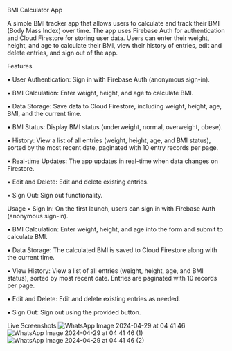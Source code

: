 BMI Calculator App

A simple BMI tracker app that allows users to calculate and track their BMI (Body Mass Index) over time. The app uses Firebase Auth for authentication and Cloud Firestore for storing user data. Users can enter their weight, height, and age to calculate their BMI, view their history of entries, edit and delete entries, and sign out of the app.

Features

 • User Authentication: Sign in with Firebase Auth (anonymous sign-in).
 
 • BMI Calculation: Enter weight, height, and age to calculate BMI.
 
 • Data Storage: Save data to Cloud Firestore, including weight, height, age, BMI, and the current time.
 
 • BMI Status: Display BMI status (underweight, normal, overweight, obese).
 
 • History: View a list of all entries (weight, height, age, and BMI status), sorted by the most recent date, paginated with 10 entry records per page.
 
 • Real-time Updates: The app updates in real-time when data changes on Firestore.
 
 • Edit and Delete: Edit and delete existing entries.
 
 • Sign Out: Sign out functionality.

Usage
 • Sign In: On the first launch, users can sign in with Firebase Auth (anonymous sign-in).
 
 • BMI Calculation: Enter weight, height, and age into the form and submit to calculate BMI.
 
 • Data Storage: The calculated BMI is saved to Cloud Firestore along with the current time.
 
 • View History: View a list of all entries (weight, height, age, and BMI status), sorted by most recent date. Entries are paginated with 10 records per page.
 
 • Edit and Delete: Edit and delete existing entries as needed.
 
 • Sign Out: Sign out using the provided button.
 
Live Screenshots 
![WhatsApp Image 2024-04-29 at 04 41 46](https://github.com/MahmooudDarwish/bmi_calculator/assets/147933220/45852ee9-149a-4e35-ac37-35765e5563fa)
![WhatsApp Image 2024-04-29 at 04 41 46 (1)](https://github.com/MahmooudDarwish/bmi_calculator/assets/147933220/5d5dcd32-7902-46b1-b5d1-0fc104e268db)
![WhatsApp Image 2024-04-29 at 04 41 46 (2)](https://github.com/MahmooudDarwish/bmi_calculator/assets/147933220/10dc1a47-84c1-487b-9841-e86a3d52876a)
